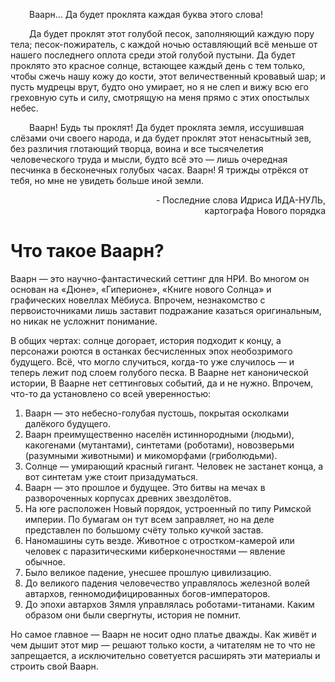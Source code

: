 

<p style="text-indent: 30px;">Ваарн... Да будет проклята каждая буква этого слова!</p>
<p style="text-indent: 30px;">Да будет проклят этот голубой песок, заполняющий каждую пору тела; песок-пожиратель, с каждой ночью оставляющий всё меньше от нашего последнего оплота среди этой голубой пустыни. Да будет проклято это красное солнце, встающее каждый день с тем только, чтобы сжечь нашу кожу до кости, этот величественный кровавый шар; и пусть мудрецы врут, будто оно умирает, но я не слеп и вижу всю его греховную суть и силу, смотрящую на меня прямо с этих опостылых небес.</p>
<p style="text-indent: 30px;">Ваарн! Будь ты проклят! Да будет проклята земля, иссушившая слёзами очи своего народа, и да будет проклят этот ненасытный зев, без различия глотающий творца, воина и все тысячелетия человеческого труда и мысли, будто всё это — лишь очередная песчинка в бесконечных голубых часах. Ваарн! Я трижды отрёкся от тебя, но мне не увидеть больше иной земли.</p>

<p style="text-align: right;">- Последние слова Идриса ИДА-НУЛЬ,<br />
картографа Нового порядка</p>

# Что такое Ваарн?

Ваарн — это научно-фантастический сеттинг для НРИ. Во многом он основан на «Дюне», «Гиперионе», «Книге нового Солнца» и графических новеллах Мёбиуса. Впрочем, незнакомство с первоисточниками лишь заставит подражание казаться оригинальным, но никак не усложнит понимание.

В общих чертах: солнце догорает, история подходит к концу, а персонажи роются в останках бесчисленных эпох необозримого будущего. Всё, что могло случиться, когда-то уже случилось — и теперь лежит под слоем голубого песка. В Ваарне нет канонической истории, В Ваарне нет сеттинговых событий, да и не нужно. Впрочем, что-то да установлено со всей уверенностью:

1. Ваарн — это небесно-голубая пустошь, покрытая осколками далёкого будущего.
2. Ваарн преимущественно населён истиннородными (людьми), какогенами (мутантами), синтетами (роботами), новозверьми (разумными животными) и микоморфами (гриболюдьми).
3. Солнце — умирающий красный гигант. Человек не застанет конца, а вот синтетам уже стоит призадуматься.
4. Ваарн — это прошлое и будущее. Это битвы на мечах в развороченных корпусах древних звездолётов.
5. На юге расположен Новый порядок, устроенный по типу Римской империи. По бумагам он тут всем заправляет, но на деле представлен по большому счёту только кучкой застав.
6. Наномашины суть везде. Животное с отростком-камерой или человек с паразитическими киберконечностями — явление обычное.
7. Было великое падение, унесшее прошлую цивилизацию.
8. До великого падения человечество управлялось железной волей автархов, генномодифицированных богов-императоров.
9. До эпохи автархов Зямля управлялась роботами-титанами. Каким образом они были свергнуты, история не помнит.

Но самое главное — Ваарн не носит одно платье дважды. Как живёт и чем дышит этот мир — решают только кости, а читателям не то что не запрещается, а исключительно советуется расширять эти материалы и строить свой Ваарн.

